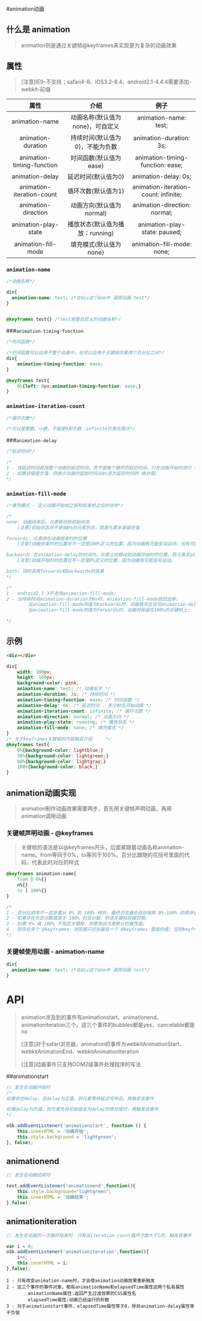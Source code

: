 #animation动画

## 什么是 animation

> animation则是通过关键帧@keyframes来实现更为复杂的动画效果



## 属性

> [注意]IE9-不支持；safari4-8、IOS3.2-8.4、android2.1-4.4.4需要添加-webkit-前缀

|           属性            |               介绍               |                 例子                 |
| :-----------------------: | :------------------------------: | :----------------------------------: |
|      animation-name       | 动画名称(默认值为none)，可自定义 |        animation-name: test;         |
|    animation-duration     | 持续时间(默认值为0)，不能为负数  |       animation-duration: 3s;        |
| animation-timing-function |      时间函数(默认值为ease)      |   animation-timing-function: ease;   |
|      animation-delay      |       延迟时间(默认值为0)        |         animation-delay: 0s;         |
| animation-iteration-count |       循环次数(默认值为1)        | animation-iteration-count: infinite; |
|    animation-direction    |     动画方向(默认值为normal)     |     animation-direction: normal;     |
|   animation-play-state    | 播放状态(默认值为播放：running)  |    animation-play-state: paused;     |
|    animation-fill-mode    |      填充模式(默认值为none)      |      animation-fill-mode: none;      |

### `animation-name`

```css
/*动画名称*/

div{
  animation-name: test; /*在div这个dom中 调用动画 test*/
}


@keyframes test{} /*test就是自定义的动画名称*/
```

###`animation-timing-function`

```css
/*时间函数*/

/*时间函数可以应用于整个动画中，也可以应用于关键帧的某两个百分比之间*/
div{
    animation-timing-function: ease;
}

@keyframes test{
    0%{left: 0px;animation-timing-function: ease;}
}
```

### `animation-iteration-count`

```css
/*循环次数*/

/*可以是整数、小数，不能是0和负数；infinite代表无限次*/
```

###`animation-delay`

```css
/*延迟时间*/

/*
1 - 该延迟时间是指整个动画的延迟时间，而不是每个循环的延迟时间，只在动画开始时进行 一次 时间延迟;
2 - 如果该值是负值，则表示动画的起始时间从0s变为延迟时间的 绝对值;
*/
```

### `animation-fill-mode`

```css
/*填充模式 - 定义动画开始帧之前和结束帧之后的动作*/

/*
none: 动画结束后，元素移动到初始状态
    [注意]初始状态并不是指0%的元素状态，而是元素本身属性值

forwards: 元素停在动画结束时的位置
    [注意]动画结束时的位置并不一定是100%定义的位置，因为动画有可能反向运动，也有可能动画的次数是小数

backwards:在animation-delay的时间内，元素立刻移动到动画开始时的位置。若元素无animation-delay时，与none的效果相同
    [注意]动画开始时的位置也不一定是0%定义的位置，因为动画有可能反向运动。

both: 同时具有forwards和backwards的效果
*/

/* 
1 - android2.1-3不支持animation-fill-mode;
2 - 当持续时间animation-duration为0s时，animation-fill-mode依然适用，
		当animation-fill-mode的值为backwards时，动画填充在任何animation-delay的阶段。
		当animation-fill-mode的值为forwards时，动画将保留在100%的关键帧上;

*/
```





## 示例

```html
<div></div>
```

```css
div{
    width: 300px;
    height: 100px;
    background-color: pink;
    animation-name: test; /* 动画名字 */
    animation-duration: 3s; /* 持续时间 */
    animation-timing-function: ease; /* 时间函数 */
    animation-delay: 0s; /* 延迟时间 - 多少秒后开始动画 */
    animation-iteration-count: infinite; /* 循环次数 */
    animation-direction: normal; /* 动画方向 */
    animation-play-state: running; /* 播放状态 */
    animation-fill-mode: none; /* 填充模式 */
}
/* 关于keyframes关键帧的内容稍后介绍     */
@keyframes test{
    0%{background-color: lightblue;}
    30%{background-color: lightgreen;}
    60%{background-color: lightgray;}
    100%{background-color: black;}
}
```



## animation动画实现

> animation制作动画效果需要两步，首先用关键帧声明动画，再用animation调用动画



### 关键帧声明动画 - @keyframes

> 关键帧的语法是以@keyframes开头，后面紧跟着动画名称animation-name。from等同于0%，to等同于100%。百分比跟随的花括号里面的代码，代表此时对应的样式



```css
@keyframes animation-name{
    from | 0%{}
    n%{}
    to | 100%{}
}

/* 
1 - 百分比顺序不一定非要从 0% 到 100% 排列，最终浏览器会自动按照 0%-100% 的顺序进行解析; 0% 不可以省略百分号;
2 - 如果存在负百分数或高于 100% 的百分数，则该关键帧将被忽略;
3 - 如果 0% 或 100% 不指定关键帧，将使用该元素默认的属性值;
4 - 若存在多个 @keyframes，浏览器只识别最后一个 @keyframes 里面的值; 空的keyframes规则是有效的;
*/
```

### 关键帧使用动画 - animation-name

```css
div{
  animation-name: test; /*在div这个dom中 调用动画 test*/
}
```



# API

>animation涉及到的事件有animationstart、animationend、animationiteration三个。这三个事件的bubbles都是yes，cancelable都是no
>
>[注意]对于safari浏览器，animation的事件为webkitAnimationStart、webkitAnimationEnd、webkitAnimationIteration
>
>[注意]动画事件只支持DOM2级事件处理程序的写法



##animationstart

```javascript
// 发生在动画开始时
/*
如果存在delay，且delay为正值，则元素等待延迟完毕后，再触发该事件

如果delay为负值，则元素先将初始值变为delay的绝对值时，再触发该事件
*/

oSb.addEventListener('animationstart', function () {
    this.innerHTML = '动画开始';
    this.style.background = 'lightgreen';
}, false);
```



## animationend

```javascript
// 发生在动画结束时

test.addEventListener('animationend',function(){
    this.style.background="lightgreen";
    this.innerHTML = '动画结束';
},false);
```



## animationiteration

```javascript
// 发生在动画的一次循环结束时，只有当iteration-count循环次数大于1时，触发该事件

var i = 0;
oSb.addEventListener('animationiteration',function(){
    i++;
    this.innerHTML = i;
},false);
```



```shell
1 - 只有改变animation-name时，才会使animation动画效果重新触发
2 - 这三个事件的事件对象，都有animationName和elapsedTime属性这两个私有属性
		animationName属性:返回产生过渡效果的CSS属性名
		elapsedTime属性:动画已经运行的秒数
3 - 对于animationstart事件，elapsedTime属性等于0，除非animation-delay属性等于负值
```

